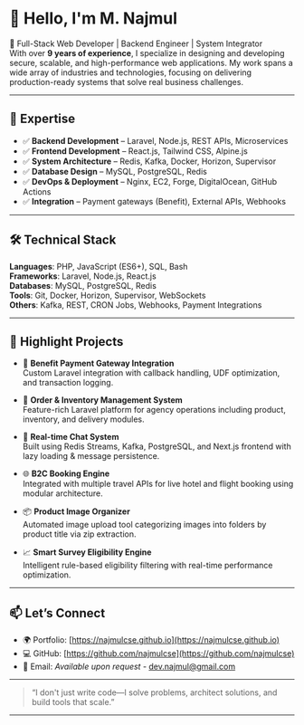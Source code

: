 # 👋 Hello, I'm M. Najmul 

🎯 Full-Stack Web Developer | Backend Engineer | System Integrator  
With over **9 years of experience**, I specialize in designing and developing secure, scalable, and high-performance web applications. My work spans a wide array of industries and technologies, focusing on delivering production-ready systems that solve real business challenges.

---

## 🧠 Expertise

- ✅ **Backend Development** – Laravel, Node.js, REST APIs, Microservices
- ✅ **Frontend Development** – React.js, Tailwind CSS, Alpine.js
- ✅ **System Architecture** – Redis, Kafka, Docker, Horizon, Supervisor
- ✅ **Database Design** – MySQL, PostgreSQL, Redis
- ✅ **DevOps & Deployment** – Nginx, EC2, Forge, DigitalOcean, GitHub Actions
- ✅ **Integration** – Payment gateways (Benefit), External APIs, Webhooks

---

## 🛠️ Technical Stack

**Languages**: PHP, JavaScript (ES6+), SQL, Bash  
**Frameworks**: Laravel, Node.js, React.js  
**Databases**: MySQL, PostgreSQL, Redis  
**Tools**: Git, Docker, Horizon, Supervisor, WebSockets  
**Others**: Kafka, REST, CRON Jobs, Webhooks, Payment Integrations

---

## 🚀 Highlight Projects

- 🔁 **Benefit Payment Gateway Integration**  
  Custom Laravel integration with callback handling, UDF optimization, and transaction logging.

- 🧾 **Order & Inventory Management System**  
  Feature-rich Laravel platform for agency operations including product, inventory, and delivery modules.

- 💬 **Real-time Chat System**  
  Built using Redis Streams, Kafka, PostgreSQL, and Next.js frontend with lazy loading & message persistence.

- 🌐 **B2C Booking Engine**  
  Integrated with multiple travel APIs for live hotel and flight booking using modular architecture.

- 📦 **Product Image Organizer**  
  Automated image upload tool categorizing images into folders by product title via zip extraction.

- 📈 **Smart Survey Eligibility Engine**  
  Intelligent rule-based eligibility filtering with real-time performance optimization.

---

## 📫 Let’s Connect

- 🌍 Portfolio: [https://najmulcse.github.io](https://najmulcse.github.io)  
- 💻 GitHub: [https://github.com/najmulcse](https://github.com/najmulcse)  
- 📧 Email: *Available upon request* - dev.najmul@gmail.com

---

> “I don't just write code—I solve problems, architect solutions, and build tools that scale.”

---

